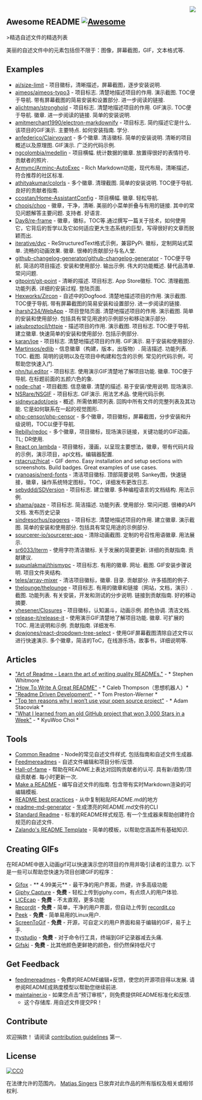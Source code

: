 <div class="github-widget" data-repo="matiassingers/awesome-readme"></div>
<img src="https://raw.githubusercontent.com/matiassingers/awesome-readme/master/icon.png" align="right" />

## Awesome README [![Awesome](https://cdn.rawgit.com/sindresorhus/awesome/d7305f38d29fed78fa85652e3a63e154dd8e8829/media/badge.svg)](https://github.com/sindresorhus/awesome#readme)
&gt;精选自述文件的精选列表

美丽的自述文件中的元素包括但不限于：图像，屏幕截图，GIF，文本格式等.

## Examples

- [ai/size-limit](https://github.com/ai/size-limit#readme) - 项目徽标，清晰描述，屏幕截图，逐步安装说明.
- [aimeos/aimeos-typo3](https://github.com/aimeos/aimeos-typo3#readme)   - 项目标志.  清楚地描述项目的作用.  演示截图.  TOC便于导航.  带有屏幕截图的简易安装和设置部分.  进一步阅读的链接.
- [alichtman/stronghold](https://github.com/alichtman/stronghold#readme)   - 项目标志.  清楚地描述项目的作用.  GIF演示.  TOC便于导航.  徽章.  进一步阅读的链接.  简单的安装说明.
- [amitmerchant1990/electron-markdownify](https://github.com/amitmerchant1990/electron-markdownify#readme)   - 项目标志.  简约描述它是什么.  该项目的GIF演示.  主要特点.  如何安装指南.  学分.
- [anfederico/Clairvoyant](https://github.com/anfederico/Clairvoyant#readme)   - 多个徽章.  清洁徽标.  简单的安装说明.  清晰的项目概述以及原理图.  GIF演示.  广泛的代码示例.
- [ngcolombia/medellin](https://github.com/ngcolombia/medellin#readme)   - 项目横幅.  统计数据的徽章.  放置得很好的表情符号.  贡献者的照片.
- [Armync/Arminc-AutoExec](https://github.com/ArmynC/ArminC-AutoExec/#readme) -  Rich Markdown功能，现代布局，清晰描述，符合推荐的社区标准.
- [athityakumar/colorls](https://github.com/athityakumar/colorls#readme)   - 多个徽章.  清理截图.  简单的安装说明.  TOC便于导航.  良好的贡献者指南.
- [ccostan/Home-AssistantConfig](https://github.com/CCOSTAN/Home-AssistantConfig#readme)   - 项目横幅.  徽章.  轻松导航.
- [choojs/choo](https://github.com/choojs/choo#readme)   - 徽章，干净，清晰.  美丽的小菜单折叠与有用的链接.  其中的常见问题解答主要问题.  支持者.  好语言.
- [Day8/re-frame](https://github.com/Day8/re-frame#readme) - 徽章，徽标，TOC等.通过撰写一篇关于技术，如何使用它，它背后的哲学以及它如何适应更大生态系统的巨型，写得很好的文章而脱颖而出.
- [iterative/dvc](https://github.com/iterative/dvc#readme)   -  ReStructuredText格式示例，兼容PyPi.  徽标，定制网站式菜单.  流畅的动画效果.  徽章.  很棒的贡献部分与名人堂.
- [github-changelog-generator/github-changelog-generator](https://github.com/github-changelog-generator/github-changelog-generator#readme)   -  TOC便于导航.  简洁的项目描述.  安装和使用部分.  输出示例.  伟大的功能概述.  替代品清单.  常问问题.
- [gitpoint/git-point](https://github.com/gitpoint/git-point#readme)   - 清晰的描述.  项目标志.  App Store徽标.  TOC.  清理截图.  功能列表.  详细的安装过程.  登陆页面.
- [Hexworks/Zircon](https://github.com/Hexworks/zircon#readme)   - 自述中的Dogfood.  清楚地描述项目的作用.  演示截图.  TOC便于导航.  带有屏幕截图的简易安装和设置部分.  进一步阅读的链接.
- [iharsh234/WebApp](https://github.com/iharsh234/WebApp#readme)   - 项目登陆页面.  清楚地描述项目的作用.  演示截图.  简单的安装和使用部分.  包括具有常见用途的示例部分和移动演示部分.
- [jakubroztocil/httpie](https://github.com/jakubroztocil/httpie#readme)   - 描述项目的作用.  演示截图.  项目标志.  TOC便于导航.  建立徽章.  快速简单的安装和使用部分.  包括示例部分.
- [karan/joe](https://github.com/karan/joe#readme)   - 项目标志.  清楚地描述项目的作用.  GIF演示.  易于安装和使用部分.
- [Martinsos/edlib](https://github.com/Martinsos/edlib#readme)   - 信息徽章（构建，版本，出版物）.  简洁描述.  功能列表.  TOC.  截图.  简明的说明以及在项目中构建和包含的示例.  常见的代码示例，可帮助您快速入门.
- [nhn/tui.editor](https://github.com/nhn/tui.editor#readme)   - 项目标志.  使用演示GIF清楚地了解项目功能.  徽章.  TOC便于导航.  在标题前面的五颜六色的象.
- [node-chat](https://github.com/IgorAntun/node-chat#readme)   - 项目截图.  信息徽章.  清楚的描述.  易于安装/使用说明.  现场演示.
- [NSRare/NSGIF](https://github.com/NSRare/NSGIF#readme)   - 项目标志.  GIF演示.  用法艺术品.  使用代码示例.
- [sidneycadot/oeis](https://github.com/sidneycadot/oeis#readme)   - 概述.  所需依赖项列表.  回购中所有文件的完整列表及其功能.  它是如何联系在一起的视觉图形.
- [php-censor/php-censor](https://github.com/php-censor/php-censor#readme) - 多个徽章，项目徽标，屏幕截图，分步安装和升级说明，TOC以便于导航.
- [Rebilly/redoc](https://github.com/Redocly/redoc#readme) - 多个徽章，项目徽标，现场演示链接，关键功能的GIF动画，TL; DR使用.
- [React on lambda](https://github.com/sultan99/react-on-lambda#readme) - 项目徽标，漫画，以呈现主要想法，徽章，带有代码片段的示例，演示项目，api文档，编辑器配置.
- [rstacruz/hicat](https://github.com/rstacruz/hicat#readme) - GIF demo. Easy installation and setup sections with screenshots. Build badges. Great examples of use cases.
- [ryanoasis/nerd-fonts](https://github.com/ryanoasis/nerd-fonts#readme)   - 清洁项目徽标.  顶部简要说明.  Sankey图，快速链接，徽章，操作系统特定图标，TOC，详细发布更改日志.
- [sebyddd/SDVersion](https://github.com/sebyddd/SDVersion#readme)   - 项目标志.  建立徽章.  多种编程语言的文档结构.  用法示例.
- [shama/gaze](https://github.com/shama/gaze#readme)   - 项目标志.  简洁描述.  功能列表.  使用部分.  常问问题.  很棒的API文档.  发布历史记录
- [sindresorhus/pageres](https://github.com/sindresorhus/pageres#readme)   - 项目标志.  清楚地描述项目的作用.  建立徽章.  演示截图.  简单的安装和使用部分.  包括具有常见用途的示例部分.
- [sourcerer-io/sourcerer-app](https://github.com/sourcerer-io/sourcerer-app#readme)   - 清除动画截图.  定制的号召性用语徽章.  用法展示.
- [sr6033/lterm](https://github.com/sr6033/lterm#readme)   - 使用字符清洁徽标.  关于发展的简要更新.  详细的贡献指南.  贡献建议.
- [supunlakmal/thismypc](https://github.com/supunlakmal/thismypc#readme)   - 项目标志.  有用的徽章.  网址.  截图.  GIF安装步骤说明.  项目文件夹结构.
- [teles/array-mixer](https://github.com/teles/array-mixer#readme)   - 清洁项目徽标，徽章.  目录.  贡献部分.  许多插图的例子.
- [thelounge/thelounge](https://github.com/thelounge/thelounge#readme)   - 项目标志.  有用的徽章和链接（网站，文档，演示）.  截图.  功能列表.  有关安装，开发和测试的分步说明.  链接到贡献指南.  好的移动摘要.
- [vhesener/Closures](https://github.com/vhesener/Closures#readme)   - 项目徽标，认知漏斗，动画示例.  颜色协调.  清洁文档.
- [release-it/release-it](https://github.com/release-it/release-it#readme)   - 使用演示GIF清楚地了解项目功能.  徽章.  可扩展的TOC.  用法说明和示例.  贡献指南.  详细发布.
- [dowjones/react-dropdown-tree-select](https://github.com/dowjones/react-dropdown-tree-select#readme)   - 使用GIF屏幕截图清除自述文件以进行快速演示.  多个徽章，简洁的ToC，在线游乐场，故事书，详细说明等.



## Articles

- ["Art of Readme - Learn the art of writing quality READMEs."](https://github.com/noffle/art-of-readme#readme) -  * Stephen Whitmore *
- ["How To Write A Great README"](https://thoughtbot.com/blog/how-to-write-a-great-readme) -  * Caleb Thompson（思想机器人）*
- ["Readme Driven Development"](http://tom.preston-werner.com/2010/08/23/readme-driven-development.html) -  * Tom Preston-Werner *
- ["Top ten reasons why I won’t use your open source project"](https://changelog.com/posts/top-ten-reasons-why-i-wont-use-your-open-source-project) -  * Adam Stacoviak *
- ["What I learned from an old GitHub project that won 3,000 Stars in a Week"](https://www.freecodecamp.org/news/what-i-learned-from-an-old-github-project-that-won-3-000-stars-in-a-week-628349a5ee14/) -  * KyuWoo Choi *

## Tools

- [Common Readme](https://github.com/noffle/common-readme#readme)   -  Node的常见自述文件样式.  包括指南和自述文件生成器.
- [Feedmereadmes](https://github.com/lappleapple/feedmereadmes#readme) - 自述文件编辑和项目分析/反馈.
- [Hall-of-fame](https://github.com/sourcerer-io/hall-of-fame#readme)   - 帮助在README上表达对回购贡献者的认可.  具有新/趋势/顶级贡献者.  每小时更新一次.
- [Make a README](https://www.makeareadme.com/)   - 编写自述文件的指南.  包含带有实时Markdown渲染的可编辑模板.
- [README best practices](https://github.com/jehna/readme-best-practices#readme) - 从中​​复制粘贴README.md的地方
- [readme-md-generator](https://github.com/kefranabg/readme-md-generator#readme) - 生成漂亮的README.md文件的CLI
- [Standard Readme](https://github.com/RichardLitt/standard-readme#readme)   - 标准的README样式规范.  有一个生成器来帮助创建符合规范的自述文件.
- [Zalando's README Template](https://github.com/zalando/zalando-howto-open-source/blob/master/READMEtemplate.md#readme) - 简单的模板，以帮助您涵盖所有基础知识.

## Creating GIFs

 在README中嵌入动画gif可以快速演示您的项目的作用并吸引读者的注意力.  以下是一些可以帮助您快速为项目创建GIF的程序：

- [Gifox](https://gifox.io) -  ** 4.99美元**  - 最干净的用户界面，热键，许多高级功能
- [Giphy Capture](https://giphy.com/apps/giphycapture) -  **免费**  - 轻松上传到giphy.com，有点烦人的用户体验.
- [LICEcap](https://www.cockos.com/licecap/) -  **免费**  - 不太直观，更多功能
- [Recordit](https://recordit.co/) -  **免费**  - 简单，干净的用户界面，但自动上传到 [recordit.co](https://recordit.co/)
- [Peek](https://github.com/phw/peek#readme) -  **免费**  - 简单易用的Linux用户.
- [ScreenToGif](https://github.com/NickeManarin/ScreenToGif/) -  **免费**  - 开源，可自定义的用户界面和易于编辑的GIF，易于上手.
- [ttystudio](https://github.com/chjj/ttystudio#readme) -  **免费**  - 对于命令行工具，终端到GIF记录器减去头痛.
- [Gifski](https://github.com/sindresorhus/Gifski#readme) -  **免费**  - 比其他颜色更鲜艳的颜色，但仍然保持低尺寸

## Get Feedback

- [feedmereadmes](https://github.com/LappleApple/feedmereadmes#readme)   - 免费的README编辑+反馈，使您的开源项目得以发展.  请参阅README成熟度模型以帮助您继续前进.
- [maintainer.io](https://maintainer.io/) - 如果您点击“预订审核”，则免费提供README标准化和反馈.
  - 这个存储库.  用自述文件提交PR！

## Contribute

欢迎捐款！
请阅读 [contribution guidelines](https://github.com/matiassingers/awesome-readme/blob/master/contributing.md) 第一.

## License

[![CC0](https://licensebuttons.net/p/zero/1.0/88x31.png)](https://creativecommons.org/publicdomain/zero/1.0/)

在法律允许的范围内， [Matias Singers](https://mts.io) 已放弃对此作品的所有版权及相关或相邻权利.
